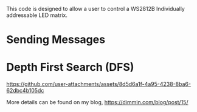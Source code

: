 This code is designed to allow a user to control a WS2812B Individually addressable LED matrix.

# Sending Messages


# Depth First Search (DFS)

https://github.com/user-attachments/assets/8d5d6a1f-4a95-4238-8ba6-62dbc4b105dc


More details can be found on my blog, https://dimmin.com/blog/post/15/
